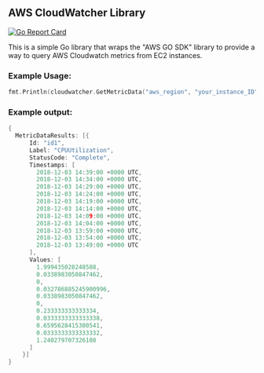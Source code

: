 ## AWS CloudWatcher Library ##

[![Go Report Card](https://goreportcard.com/badge/github.com/florianakos/cloudwatcher)](https://goreportcard.com/report/github.com/florianakos/cloudwatcher)

This is a simple Go library that wraps the "AWS GO SDK" library to provide a way to query AWS Cloudwatch metrics from EC2 instances.

### Example Usage: ###

```go
fmt.Println(cloudwatcher.GetMetricData("aws_region", "your_instance_ID"))
```

### Example output: ###

```go
{
  MetricDataResults: [{
      Id: "id1",
      Label: "CPUUtilization",
      StatusCode: "Complete",
      Timestamps: [
        2018-12-03 14:39:00 +0000 UTC,
        2018-12-03 14:34:00 +0000 UTC,
        2018-12-03 14:29:00 +0000 UTC,
        2018-12-03 14:24:00 +0000 UTC,
        2018-12-03 14:19:00 +0000 UTC,
        2018-12-03 14:14:00 +0000 UTC,
        2018-12-03 14:09:00 +0000 UTC,
        2018-12-03 14:04:00 +0000 UTC,
        2018-12-03 13:59:00 +0000 UTC,
        2018-12-03 13:54:00 +0000 UTC,
        2018-12-03 13:49:00 +0000 UTC
      ],
      Values: [
        1.999435028248588,
        0.0338983050847462,
        0,
        0.032786885245900996,
        0.0338983050847462,
        0,
        0.233333333333334,
        0.0333333333333338,
        0.6595628415300541,
        0.0333333333333332,
        1.240279707326108
      ]
    }]
}

```
